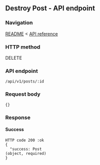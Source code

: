 ## Destroy Post - API endpoint

### Navigation
[README](../../../../README.md)
<
[API reference](../../../api_reference.md)

### HTTP method
DELETE

### API endpoint
`/api/v1/posts/:id`

### Request body
```
{}
```

### Response
#### Success
```
HTTP code 200 :ok
{
  "success: Post                                                                (object, required)
}
```
